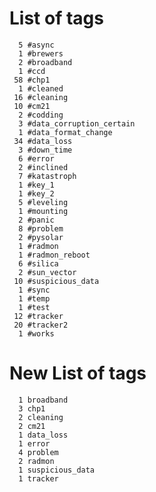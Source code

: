 
List of tags
============
      5 #async
      1 #brewers
      2 #broadband
      1 #ccd
     58 #chp1
      1 #cleaned
     16 #cleaning
     10 #cm21
      2 #codding
      3 #data_corruption_certain
      1 #data_format_change
     34 #data_loss
      3 #down_time
      6 #error
      2 #inclined
      7 #katastroph
      1 #key_1
      1 #key_2
      5 #leveling
      1 #mounting
      2 #panic
      8 #problem
      2 #pysolar
      1 #radmon
      1 #radmon_reboot
      6 #silica
      2 #sun_vector
     10 #suspicious_data
      1 #sync
      1 #temp
      1 #test
     12 #tracker
     20 #tracker2
      1 #works

New List of tags
============
      1 broadband
      3 chp1
      2 cleaning
      2 cm21
      1 data_loss
      1 error
      4 problem
      2 radmon
      1 suspicious_data
      1 tracker
